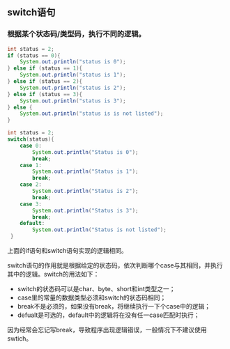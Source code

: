 ## switch语句

### 根据某个状态码/类型码，执行不同的逻辑。

```java
int status = 2;
if (status == 0){
	System.out.println("status is 0");
} else if (status == 1){
	System.out.println("status is 1");
} else if (status == 2){
	System.out.println("status is 2");
} else if (status == 3){
	System.out.println("status is 3");
} else {    
	System.out.println("status is is not listed");    
}
```

```java
int status = 2;                          
switch(status){                          
	case 0:                                           
		System.out.println("Status is 0");
		break;
	case 1:
		System.out.println("Status is 1");
		break;
	case 2:
		System.out.println("Status is 2");
		break;
	case 3:
		System.out.println("Status is 3");
		break;
	default:
		System.out.println("Status is not listed");
 }
```

上面的if语句和switch语句实现的逻辑相同。

switch语句的作用就是根据给定的状态码，依次判断哪个case与其相同，并执行其中的逻辑。switch的用法如下：

* switch的状态码可以是char、byte、short和int类型之一；
* case里的常量的数据类型必须和switch的状态码相同；
* break不是必须的，如果没有break，将继续执行一下个case中的逻辑；
* defualt是可选的，default中的逻辑将在没有任一case匹配时执行；

因为经常会忘记写break，导致程序出现逻辑错误，一般情况下不建议使用swtich。
